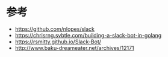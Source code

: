 # 参考

- <https://github.com/nlopes/slack>
- <https://chrisrng.svbtle.com/building-a-slack-bot-in-golang>
- <https://rsmitty.github.io/Slack-Bot/>
- <http://www.baku-dreameater.net/archives/12171>
